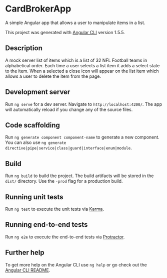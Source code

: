 # CardBrokerApp

A simple Angular app that allows a user to manipulate items in a list.

This project was generated with [Angular CLI](https://github.com/angular/angular-cli) version 1.5.5.

## Description

A mock server list of items which is a list of 32 NFL Football teams in alphabetical order.  Each time a user selects a list item it adds a select state to the item.  When a selected a close icon will appear on the list item which allows a user to delete the item from the page.

## Development server

Run `ng serve` for a dev server. Navigate to `http://localhost:4200/`. The app will automatically reload if you change any of the source files.

## Code scaffolding

Run `ng generate component component-name` to generate a new component. You can also use `ng generate directive|pipe|service|class|guard|interface|enum|module`.

## Build

Run `ng build` to build the project. The build artifacts will be stored in the `dist/` directory. Use the `-prod` flag for a production build.

## Running unit tests

Run `ng test` to execute the unit tests via [Karma](https://karma-runner.github.io).

## Running end-to-end tests

Run `ng e2e` to execute the end-to-end tests via [Protractor](http://www.protractortest.org/).

## Further help

To get more help on the Angular CLI use `ng help` or go check out the [Angular CLI README](https://github.com/angular/angular-cli/blob/master/README.md).
